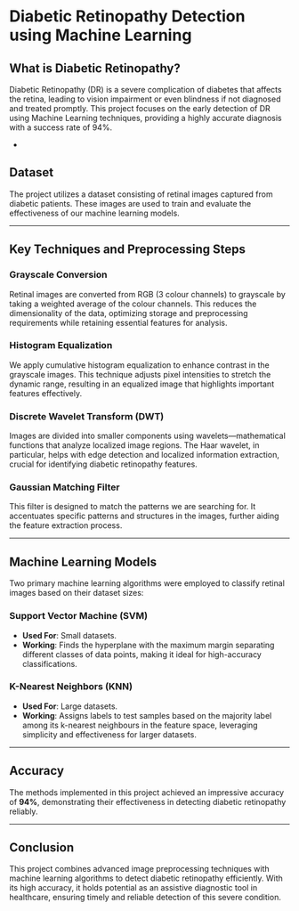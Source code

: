 # Diabetic Retinopathy Detection using Machine Learning

## What is Diabetic Retinopathy?
Diabetic Retinopathy (DR) is a severe complication of diabetes that affects the retina, leading to vision impairment or even blindness if not diagnosed and treated promptly. This project focuses on the early detection of DR using Machine Learning techniques, providing a highly accurate diagnosis with a success rate of 94%.

-

## Dataset
The project utilizes a dataset consisting of retinal images captured from diabetic patients. These images are used to train and evaluate the effectiveness of our machine learning models.

---

## Key Techniques and Preprocessing Steps

### Grayscale Conversion
Retinal images are converted from RGB (3 colour channels) to grayscale by taking a weighted average of the colour channels. This reduces the dimensionality of the data, optimizing storage and preprocessing requirements while retaining essential features for analysis.

### Histogram Equalization
We apply cumulative histogram equalization to enhance contrast in the grayscale images. This technique adjusts pixel intensities to stretch the dynamic range, resulting in an equalized image that highlights important features effectively.

### Discrete Wavelet Transform (DWT)
Images are divided into smaller components using wavelets—mathematical functions that analyze localized image regions. The Haar wavelet, in particular, helps with edge detection and localized information extraction, crucial for identifying diabetic retinopathy features.

### Gaussian Matching Filter
This filter is designed to match the patterns we are searching for. It accentuates specific patterns and structures in the images, further aiding the feature extraction process.

---

## Machine Learning Models
Two primary machine learning algorithms were employed to classify retinal images based on their dataset sizes:

### Support Vector Machine (SVM)
- **Used For**: Small datasets.
- **Working**: Finds the hyperplane with the maximum margin separating different classes of data points, making it ideal for high-accuracy classifications.

### K-Nearest Neighbors (KNN)
- **Used For**: Large datasets.
- **Working**: Assigns labels to test samples based on the majority label among its k-nearest neighbours in the feature space, leveraging simplicity and effectiveness for larger datasets.

---

## Accuracy
The methods implemented in this project achieved an impressive accuracy of **94%**, demonstrating their effectiveness in detecting diabetic retinopathy reliably.

---

## Conclusion
This project combines advanced image preprocessing techniques with machine learning algorithms to detect diabetic retinopathy efficiently. With its high accuracy, it holds potential as an assistive diagnostic tool in healthcare, ensuring timely and reliable detection of this severe condition.

